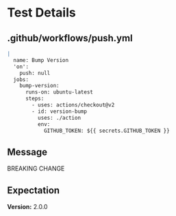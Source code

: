 # Test Details
## .github/workflows/push.yml
```YAML
|
  name: Bump Version
  'on':
    push: null
  jobs:
    bump-version:
      runs-on: ubuntu-latest
      steps:
        - uses: actions/checkout@v2
        - id: version-bump
          uses: ./action
          env:
            GITHUB_TOKEN: ${{ secrets.GITHUB_TOKEN }}

```
## Message
BREAKING CHANGE
## Expectation
**Version:** 2.0.0